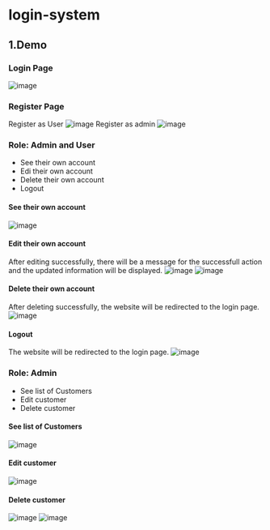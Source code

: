 # login-system
## 1.Demo
### Login Page
![image](https://user-images.githubusercontent.com/93358835/232944890-ff944c67-b1f7-43b6-a29d-5d239ccd91b7.png)
### Register Page
Register as User
![image](https://user-images.githubusercontent.com/93358835/232944991-6dfe26d5-fd70-48aa-9d61-12a47b498794.png)
Register as admin
![image](https://user-images.githubusercontent.com/93358835/232945070-7e6225c9-6260-44ff-9963-9edc66527f6a.png)
### Role: Admin and User
<ul>
    <li>See their own account</li>
    <li>Edi their own account</li>
    <li>Delete their own account</li>
    <li>Logout</li>
</ul>

#### See their own account
![image](https://user-images.githubusercontent.com/93358835/232944187-16a59b27-6385-4a12-8ef4-14fd7fec3dd6.png)
#### Edit their own account
After editing successfully, there will be a message for the successfull action and the updated information will be displayed.
![image](https://user-images.githubusercontent.com/93358835/232944562-0ef9ffd5-ea63-4d7b-9f69-66ba34a416f0.png)
![image](https://user-images.githubusercontent.com/93358835/232944676-88d36f63-8ea1-447c-a0a2-4b9653f71a90.png)
#### Delete their own account
After deleting successfully, the website will be redirected to the login page.
![image](https://user-images.githubusercontent.com/93358835/232944758-84f7548c-55b0-4fff-9bfa-00223daaf9fc.png)
#### Logout
The website will be redirected to the login page.
![image](https://user-images.githubusercontent.com/93358835/232944800-ff542513-fad4-4341-bcd1-8034521b766d.png)
### Role: Admin
<ul>
    <li>See list of Customers</li>
    <li>Edit customer</li>
    <li>Delete customer</li>
</ul>

#### See list of Customers
![image](https://user-images.githubusercontent.com/93358835/232943264-ae689e70-52c3-4ab9-83ba-6eec8ce44549.png)
#### Edit customer
![image](https://user-images.githubusercontent.com/93358835/232943348-dfaaa7b0-4c40-4658-80c2-309088432e44.png)
#### Delete customer
![image](https://user-images.githubusercontent.com/93358835/232943931-09c4fc26-3a77-4ed8-8506-7316592761bc.png)
![image](https://user-images.githubusercontent.com/93358835/232944049-55f6b429-c67e-464f-bf86-f74701aa4059.png)
